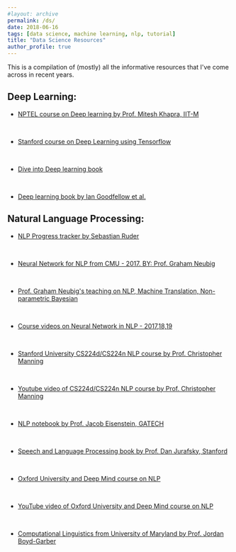 ```yaml
---
#layout: archive
permalink: /ds/
date: 2018-06-16
tags: [data science, machine learning, nlp, tutorial]
title: "Data Science Resources"
author_profile: true
---
```

This is a compilation of (mostly) all the informative resources that I've come across in recent years.
## Deep Learning:
* [NPTEL course on Deep learning by Prof. Mitesh Khapra, IIT-M](https://www.youtube.com/playlist?list=PLH-xYrxjfO2VsvyQXfBvsQsufAzvlqdg9)
<!-- [![alt text]({{ site.url }}{{ site.baseurl }}/images/courses/IIT-M-Deep-learning.png)](https://www.youtube.com/playlist?list=PLH-xYrxjfO2VsvyQXfBvsQsufAzvlqdg9) -->
<br>

* [Stanford course on Deep Learning using Tensorflow](https://web.stanford.edu/class/cs20si/syllabus.html)
<!-- [![alt text]({{ site.url }}{{ site.baseurl }}/images/courses/Stanford-TensorFlow.png)](https://web.stanford.edu/class/cs20si/syllabus.html) -->
<br>

* [Dive into Deep learning book](https://d2l.ai/)
<!-- [![alt text]({{ site.url }}{{ site.baseurl }}/images/courses/Dive-Deep-Learning.png)](https://d2l.ai/) -->
<br>

* [Deep learning book by Ian Goodfellow et al.](https://www.deeplearningbook.org/)
<!-- [![alt text]({{ site.url }}{{ site.baseurl }}/images/courses/deep-learning.png)](https://www.deeplearningbook.org/) -->



## Natural Language Processing:
<!-- How to embed link in an image: https://meta.stackexchange.com/questions/2133/whats-the-recommended-syntax-for-an-image-with-a-link -->

<!-- To get images in one line
-[![alt text]({{ site.url }}{{ site.baseurl }}/images/courses/CMU-NLP-2017.png)](http://phontron.com/class/nn4nlp2017/schedule.html) [![alt text]({{ site.url }}{{ site.baseurl }}/images/courses/Graham-Neubig.png)](http://www.phontron.com/teaching.php) -->

* [NLP Progress tracker by Sebastian Ruder](http://nlpprogress.com/)
<!-- [![alt text]({{ site.url }}{{ site.baseurl }}/images/courses/nlp-progress.png)](http://nlpprogress.com/) -->
<br>

* [Neural Network for NLP from CMU - 2017. BY: Prof. Graham Neubig](http://phontron.com/class/nn4nlp2017/schedule.html)
<!-- [![alt text]({{ site.url }}{{ site.baseurl }}/images/courses/CMU-NLP-2017.png)](http://phontron.com/class/nn4nlp2017/schedule.html) -->
<br>

* [Prof. Graham Neubig's teaching on NLP, Machine Translation, Non-parametric Bayesian](http://www.phontron.com/teaching.php)
<!-- [![alt text]({{ site.url }}{{ site.baseurl }}/images/courses/Graham-Neubig.png)](http://www.phontron.com/teaching.php) -->
<br>

* [Course videos on Neural Network in NLP - 2017,18,19](https://www.youtube.com/results?search_query=neural+network+for+nlp+cmu&page=&utm_source=opensearch)
<!-- [![alt text]({{ site.url }}{{ site.baseurl }}/images/courses/Youtube-Graham-Neubig.png)](https://www.youtube.com/results?search_query=neural+network+for+nlp+cmu&page=&utm_source=opensearch) -->
<br>

* [Stanford University CS224d/CS224n NLP course by Prof. Christopher Manning](http://web.stanford.edu/class/cs224n/)
<!-- [![alt text]({{ site.url }}{{ site.baseurl }}/images/courses/Stanford_CS224-d.png)](http://web.stanford.edu/class/cs224n/) -->
<br>

* [Youtube video of CS224d/CS224n NLP course by Prof. Christopher Manning](https://www.youtube.com/playlist?list=PLoROMvodv4rOhcuXMZkNm7j3fVwBBY42z)
<!-- [![alt text]({{ site.url }}{{ site.baseurl }}/images/courses/Stanford_CS224-d.png)](https://www.youtube.com/playlist?list=PLoROMvodv4rOhcuXMZkNm7j3fVwBBY42z) -->
<br>

* [NLP notebook by Prof. Jacob Eisenstein, GATECH](https://github.com/jacobeisenstein/gt-nlp-class/blob/master/notes/eisenstein-nlp-notes.pdf)
<!-- [![alt text]({{ site.url }}{{ site.baseurl }}/images/courses/Jacob-Eisenstein.png)](https://github.com/jacobeisenstein/gt-nlp-class/blob/master/notes/eisenstein-nlp-notes.pdf) -->
<br>

* [Speech and Language Processing book by Prof. Dan Jurafsky, Stanford](https://web.stanford.edu/~jurafsky/slp3/)
<!-- [![alt text]({{ site.url }}{{ site.baseurl }}/images/courses/Dan-Jurafsky.png)](https://web.stanford.edu/~jurafsky/slp3/) -->
<br>

* [Oxford University and Deep Mind course on NLP](https://github.com/oxford-cs-deepnlp-2017)
<!-- [![alt text]({{ site.url }}{{ site.baseurl }}/images/courses/oxford-nlp-github.png)](https://github.com/oxford-cs-deepnlp-2017) -->
<br>

* [YouTube video of Oxford University and Deep Mind course on NLP](https://www.youtube.com/playlist?list=PL613dYIGMXoZBtZhbyiBqb0QtgK6oJbpm)
<!-- [![alt text]({{ site.url }}{{ site.baseurl }}/images/courses/oxford-nlp.png)](https://www.youtube.com/playlist?list=PL613dYIGMXoZBtZhbyiBqb0QtgK6oJbpm) -->
<br>

* [Computational Linguistics from University of Maryland by Prof. Jordan Boyd-Garber](ttps://www.youtube.com/playlist?list=PLegWUnz91WfuPebLI97-WueAP90JO-15i)
<!-- [![alt text]({{ site.url }}{{ site.baseurl }}/images/courses/Computational-Linguistics-UMD.png)](https://www.youtube.com/playlist?list=PLegWUnz91WfuPebLI97-WueAP90JO-15i) -->
